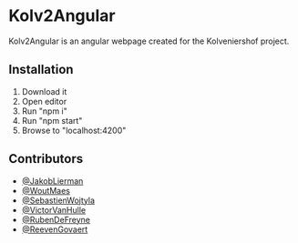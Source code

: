 # Kolv2Angular

Kolv2Angular is an angular webpage created for the Kolveniershof project.

## Installation

1. Download it
2. Open editor
3. Run "npm i"
4. Run "npm start"
5. Browse to "localhost:4200"

## Contributors

- [@JakobLierman](https://github.com/JakobLierman)
- [@WoutMaes](https://github.com/WoutMaes)
- [@SebastienWojtyla](https://github.com/SebasWoj)
- [@VictorVanHulle](https://github.com/VictorOwnt)
- [@RubenDeFreyne](https://github.com/RubenDeFreyne)
- [@ReevenGovaert](https://github.com/reeveng)
